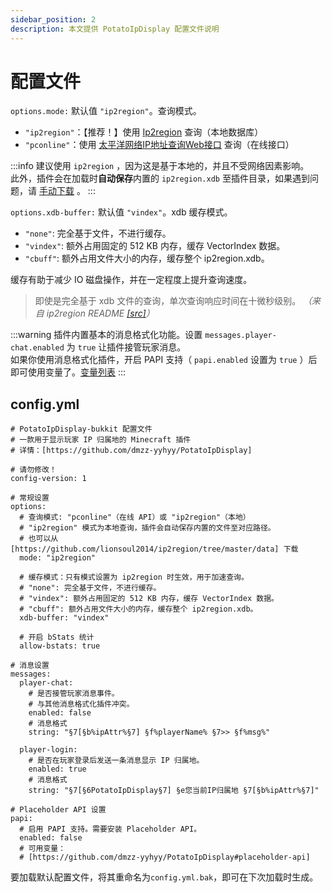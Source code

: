 ```yaml
---
sidebar_position: 2
description: 本文提供 PotatoIpDisplay 配置文件说明
---
```


# 配置文件

`options.mode:` 默认值 `"ip2region"`。查询模式。
  - `"ip2region"`：【推荐！】使用 [Ip2region](https://github.com/lionsoul2014/ip2region) 查询（本地数据库）
  - `"pconline"`：使用 [太平洋网络IP地址查询Web接口](http://whois.pconline.com.cn/) 查询（在线接口）
  
:::info
建议使用 `ip2region` ，因为这是基于本地的，并且不受网络因素影响。<br/>
此外，插件会在加载时**自动保存**内置的 `ip2region.xdb` 至插件目录，如果遇到问题，请 [手动下载](https://github.com/lionsoul2014/ip2region/tree/master/data) 。
:::

`options.xdb-buffer:` 默认值 `"vindex"`。xdb 缓存模式。
  -  `"none"`: 完全基于文件，不进行缓存。
  - `"vindex"`: 额外占用固定的 512 KB 内存，缓存 VectorIndex 数据。
  - `"cbuff"`: 额外占用文件大小的内存，缓存整个 ip2region.xdb。

缓存有助于减少 IO 磁盘操作，并在一定程度上提升查询速度。

> 即使是完全基于 xdb 文件的查询，单次查询响应时间在十微秒级别。
*（来自 ip2region README [[src]](https://github.com/lionsoul2014/ip2region#3%E6%9E%81%E9%80%9F%E6%9F%A5%E8%AF%A2%E5%93%8D%E5%BA%94)）*

:::warning
插件内置基本的消息格式化功能。设置 `messages.player-chat.enabled` 为 `true` 让插件接管玩家消息。<br/>
如果你使用消息格式化插件，开启 PAPI 支持（ `papi.enabled` 设置为 `true` ）后即可使用变量了。[变量列表](intro#placeholders)
:::

## config.yml
```
# PotatoIpDisplay-bukkit 配置文件
# 一款用于显示玩家 IP 归属地的 Minecraft 插件
# 详情：[https://github.com/dmzz-yyhyy/PotatoIpDisplay]

# 请勿修改！
config-version: 1

# 常规设置
options:
  # 查询模式: "pconline"（在线 API）或 "ip2region"（本地）
  # "ip2region" 模式为本地查询，插件会自动保存内置的文件至对应路径。
  # 也可以从 [https://github.com/lionsoul2014/ip2region/tree/master/data] 下载
  mode: "ip2region"
  
  # 缓存模式：只有模式设置为 ip2region 时生效，用于加速查询。
  # "none": 完全基于文件，不进行缓存。
  # "vindex": 额外占用固定的 512 KB 内存，缓存 VectorIndex 数据。
  # "cbuff": 额外占用文件大小的内存，缓存整个 ip2region.xdb。
  xdb-buffer: "vindex"
  
  # 开启 bStats 统计
  allow-bstats: true

# 消息设置
messages:
  player-chat:
    # 是否接管玩家消息事件。
    # 与其他消息格式化插件冲突。
    enabled: false
    # 消息格式
    string: "§7[§b%ipAttr%§7] §f%playerName% §7>> §f%msg%"

  player-login:
    # 是否在玩家登录后发送一条消息显示 IP 归属地。
    enabled: true
    # 消息格式
    string: "§7[§6PotatoIpDisplay§7] §e您当前IP归属地 §7[§b%ipAttr%§7]"

# Placeholder API 设置
papi:
  # 启用 PAPI 支持。需要安装 Placeholder API。
  enabled: false
  # 可用变量：
  # [https://github.com/dmzz-yyhyy/PotatoIpDisplay#placeholder-api]

```
要加载默认配置文件，将其重命名为`config.yml.bak`，即可在下次加载时生成。